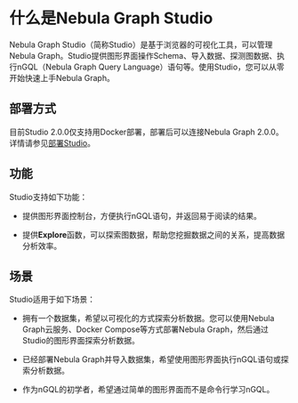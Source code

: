 # 什么是Nebula Graph Studio

Nebula Graph Studio（简称Studio）是基于浏览器的可视化工具，可以管理Nebula Graph。Studio提供图形界面操作Schema、导入数据、探测图数据、执行nGQL（Nebula Graph Query Language）语句等。使用Studio，您可以从零开始快速上手Nebula Graph。

## 部署方式

目前Studio 2.0.0仅支持用Docker部署，部署后可以连接Nebula Graph 2.0.0。详情请参见[部署Studio](../install-configure/st-ug-deploy.md)。

## 功能

Studio支持如下功能：

- 提供图形界面控制台，方便执行nGQL语句，并返回易于阅读的结果。

- 提供**Explore**函数，可以探索图数据，帮助您挖掘数据之间的关系，提高数据分析效率。

## 场景

Studio适用于如下场景：

- 拥有一个数据集，希望以可视化的方式探索分析数据。您可以使用Nebula Graph云服务、Docker Compose等方式部署Nebula Graph，然后通过Studio的图形界面探索分析数据。

- 已经部署Nebula Graph并导入数据集，希望使用图形界面执行nGQL语句或探索分析数据。

- 作为nGQL的初学者，希望通过简单的图形界面而不是命令行学习nGQL。
